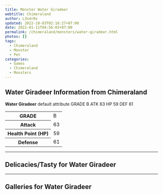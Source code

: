 ```yaml
---
title: Monster Water Giradeer
webtitle: Chimeraland
author: L3n4r0x
updated: 2022-10-03T02:18:27+07:00
date: 2022-01-11T04:56:03+07:00
permalink: /chimeraland/monsters/water-giradeer.html
photos: []
tags:
  - Chimeraland
  - Monster
  - Pet
categories:
  - Games
  - Chimeraland
  - Monsters
---
```


<section id="bootstrap-wrapper"><link rel="stylesheet" href="https://cdn.statically.io/gh/dimaslanjaka/Web-Manajemen/40ac3225/css/bootstrap-4.5-wrapper.css"/><h2>Water Giradeer Information from Chimeraland</h2><p><b>Water Giradeer</b> default attribute GRADE B ATK 63 HP 59 DEF 61<table><tr><th>GRADE</th><td>B</td></tr><tr><th>Attack</th><td>63</td></tr><tr><th>Health Point (HP)</th><td>59</td></tr><tr><th>Defense</th><td>61</td></tr></table></p><hr/><h2>Delicacies/Tasty for Water Giradeer</h2><hr/><div id="gallery"><h2>Galleries for Water Giradeer</h2><div class="row"></div></div></section>